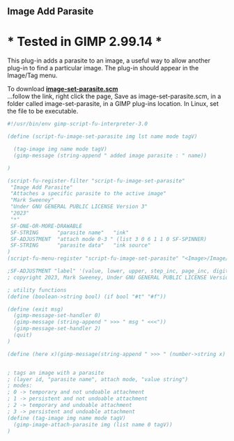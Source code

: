 ## Image Add Parasite

# * Tested in GIMP 2.99.14 *

This plug-in adds a parasite to an image, a useful way to allow another plug-in 
to find a particular image. The plug-in should appear in the Image/Tag menu.  
  
To download [**image-set-parasite.scm**](https://raw.githubusercontent.com/script-fu/script-fu.github.io/main/plug-ins/image-set-parasite/image-set-parasite.scm)  
...follow the link, right click the page, Save as image-set-parasite.scm, in a folder called image-set-parasite, in a GIMP plug-ins location.  In Linux, set the file to be executable.
   
<!-- include-plugin "image-set-parasite" -->
```scheme
#!/usr/bin/env gimp-script-fu-interpreter-3.0

(define (script-fu-image-set-parasite img lst name mode tagV)

  (tag-image img name mode tagV)
  (gimp-message (string-append " added image parasite : " name))

)

(script-fu-register-filter "script-fu-image-set-parasite"
 "Image Add Parasite" 
 "Attaches a specific parasite to the active image"
 "Mark Sweeney"
 "Under GNU GENERAL PUBLIC LICENSE Version 3"
 "2023"
 "*"
 SF-ONE-OR-MORE-DRAWABLE
 SF-STRING      "parasite name"   "ink"
 SF-ADJUSTMENT  "attach mode 0-3 " (list 3 0 6 1 1 0 SF-SPINNER)
 SF-STRING      "parasite data"   "ink source"
)
(script-fu-menu-register "script-fu-image-set-parasite" "<Image>/Image/Tag")

;SF-ADJUSTMENT "label" '(value, lower, upper, step_inc, page_inc, digits, type)
; copyright 2023, Mark Sweeney, Under GNU GENERAL PUBLIC LICENSE Version 3

; utility functions
(define (boolean->string bool) (if bool "#t" "#f"))

(define (exit msg)
  (gimp-message-set-handler 0)
  (gimp-message (string-append " >>> " msg " <<<"))
  (gimp-message-set-handler 2)
  (quit)
)

(define (here x)(gimp-message(string-append " >>> " (number->string x) " <<<")))


; tags an image with a parasite
; (layer id, "parasite name", attach mode, "value string")
; modes:
; 0 -> temporary and not undoable attachment
; 1 -> persistent and not undoable attachment
; 2 -> temporary and undoable attachment
; 3 -> persistent and undoable attachment
(define (tag-image img name mode tagV)
  (gimp-image-attach-parasite img (list name 0 tagV))
)

```
